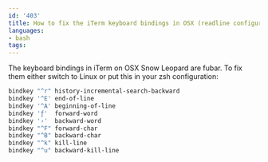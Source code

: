 ```yaml
---
id: '403'
title: How to fix the iTerm keyboard bindings in OSX (readline configuration)
languages:
- bash
tags:
---
```

The keyboard bindings in iTerm on OSX Snow Leopard are fubar. To fix them either switch to Linux or put this in your zsh configuration:


```bash
bindkey "^r" history-incremental-search-backward
bindkey '^E' end-of-line
bindkey '^A' beginning-of-line
bindkey 'ƒ'  forward-word
bindkey '›'  backward-word
bindkey "^F" forward-char
bindkey "^B" backward-char
bindkey "^k" kill-line
bindkey "^u" backward-kill-line
```
    

